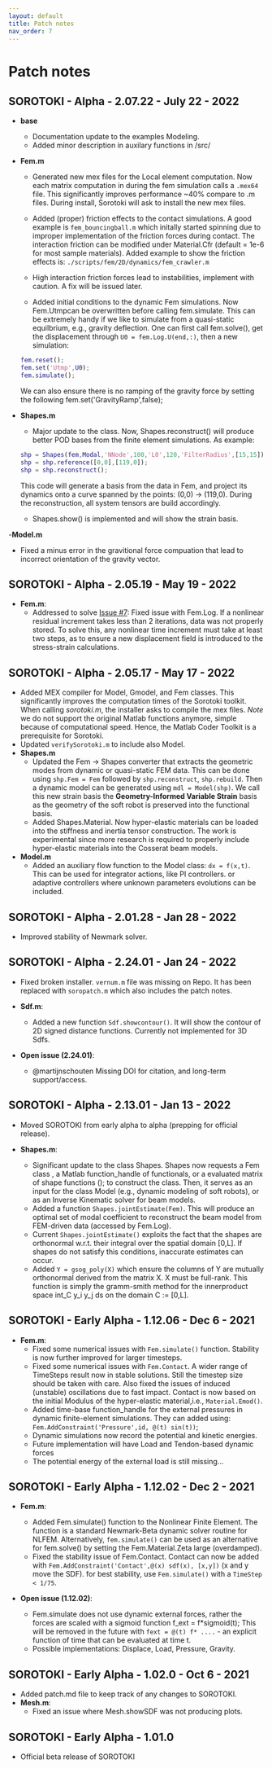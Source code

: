 ```yaml
---
layout: default
title: Patch notes
nav_order: 7
---
```


# Patch notes

## SOROTOKI - Alpha - 2.07.22 - July 22 - 2022

- **base**
  - Documentation update to the examples Modeling.
  - Added minor description in auxilary functions in /src/

- **Fem.m**
  - Generated new mex files for the Local element computation. Now each matrix computation in during the fem simulation calls a `.mex64` file. This significantly improves performance ~40% compare to .m files. During install, Sorotoki will ask to install the new mex files.

  - Added (proper) friction effects to the contact simulations. A good  example is `fem_bouncingball.m` which initally started spinning due to improper implementation of the friction forces during contact. The interaction friction can be modified under Material.Cfr (default = 1e-6 for most sample materials). Added example to show the friction effects is: `./scripts/fem/2D/dynamics/fem_crawler.m`

  - High interaction friction forces lead to instabilities, implement with caution. A fix will be issued later.

  - Added initial conditions to the dynamic Fem simulations. Now Fem.Utmpcan be overwritten before calling fem.simulate. This can be extremely handy if we like to simulate from a quasi-static equilbrium, e.g.,  gravity deflection. One can first call fem.solve(), get the displacement through `U0 = fem.Log.U(end,:)`, then a new simulation:
  ```matlab
  fem.reset();
  fem.set('Utmp',U0);
  fem.simulate();
  ```
  We can also ensure there is no ramping of the gravity force by setting
  the following fem.set('GravityRamp',false);

- **Shapes.m**
  - Major update to the class. Now, Shapes.reconstruct() will produce better POD bases from the finite element simulations. As example:
  ```matlab
  shp = Shapes(fem,Modal,'NNode',100,'L0',120,'FilterRadius',[15,15]);
  shp = shp.reference([0,0],[119,0]);
  shp = shp.reconstruct();
  ```
  This code will generate a basis from the data in Fem, and project its
  dynamics onto a curve spanned by the points: (0,0) -> (119,0). During
  the reconstruction, all system tensors are build accordingly.

  - Shapes.show() is implemented and will show the strain basis.

-**Model.m**
- Fixed a minus error in the gravitional force compuation that lead to
  incorrect orientation of the gravity vector.

## SOROTOKI - Alpha - 2.05.19 - May 19 - 2022

- **Fem.m**:
  - Addressed to solve [Issue #7](https://github.com/BJCaasenbrood/SorotokiCode/issues/7): Fixed issue with Fem.Log. If a nonlinear residual increment takes less
    than 2 iterations, data was not properly stored. To solve this, any nonlinear time increment must take at least two steps, as to ensure a
    new displacement field is introduced to the stress-strain calculations.

## SOROTOKI - Alpha - 2.05.17 - May 17 - 2022

- Added MEX compiler for Model, Gmodel, and Fem classes. This significantly improves the computation times of the Sorotoki toolkit. When calling _sorotoki.m_, the installer asks to compile the mex files. _Note_ we do not support the original Matlab functions anymore, simple because of computational speed. Hence, the Matlab Coder Toolkit is a prerequisite for Sorotoki.
- Updated `verifySorotoki.m` to include also Model.
- **Shapes.m**
  - Updated the Fem -> Shapes converter that extracts the geometric modes from dynamic or quasi-static FEM data. This can be done using `shp.Fem = Fem` followed by `shp.reconstruct`, `shp.rebuild`. Then a dynamic model can be generated using `mdl = Model(shp)`. We call this new strain basis the **Geometry-Informed Variable Strain** basis as the geometry of the soft robot is preserved into the functional basis.
  - Added Shapes.Material. Now hyper-elastic materials can be loaded into the stiffness and inertia tensor construction. The work is experimental since more research is required to properly include hyper-elastic materials into the Cosserat beam models.
- **Model.m**
  - Added an auxiliary flow function to the Model class: `dx = f(x,t)`. This can be used for integrator actions, like PI controllers. or adaptive controllers where unknown parameters evolutions can be included.

## SOROTOKI - Alpha - 2.01.28 - Jan 28 - 2022

- Improved stability of Newmark solver.

## SOROTOKI - Alpha - 2.24.01 - Jan 24 - 2022

- Fixed broken installer. `vernum.m` file was missing on Repo. It has been
  replaced with `soropatch.m` which also includes the patch notes.
- **Sdf.m**:

  - Added a new function `Sdf.showcontour()`. It will show the contour of 2D
    signed distance functions. Currently not implemented for 3D Sdfs.

- **Open issue (2.24.01)**:
  - @martijnschouten Missing DOI for citation, and long-term support/access.

## SOROTOKI - Alpha - 2.13.01 - Jan 13 - 2022

- Moved SOROTOKI from early alpha to alpha (prepping for official release).

- **Shapes.m**:
  - Significant update to the class Shapes. Shapes now requests a Fem class
    , a Matlab function_handle of functionals, or a evaluated matrix of
    shape functions (); to construct the class. Then, it serves as an input
    for the class Model (e.g., dynamic modeling of soft robots), or as an
    Inverse Kinematic solver for beam models.
  - Added a function `Shapes.jointEstimate(Fem)`. This will produce an
    optimal set of modal coefficient to reconstruct the beam model from
    FEM-driven data (accessed by Fem.Log).
  - Current `Shapes.jointEstimate()` exploits the fact that the shapes are
    orthonormal w.r.t. their integral over the spatial domain [0,L]. If shapes do not satisfy this conditions, inaccurate estimates can occur.
  - Added `Y = gsog_poly(X)` which ensure the columns of Y are mutually
    orthonormal derived from the matrix X. X must be full-rank. This
    function is simply the gramm-smith method for the innerproduct space
    int_C y_i y_j ds on the domain C := [0,L].

## SOROTOKI - Early Alpha - 1.12.06 - Dec 6 - 2021

- **Fem.m**:
  - Fixed some numerical issues with `Fem.simulate()` function. Stability is
    now further improved for larger timesteps.
  - Fixed some numerical issues with `Fem.Contact`. A wider range of
    TimeSteps result now in stable solutions. Still the timestep size
    should be taken with care. Also fixed the issues of induced
    (unstable) oscillations due to fast impact. Contact is now based on the
    initial Modulus of the hyper-elastic material,i.e., `Material.Emod()`.
  - Added time-base function_handle for the external pressures in dynamic
    finite-element simulations. They can added using:
    `Fem.AddConstraint('Pressure',id, @(t) sin(t))`;
  - Dynamic simulations now record the potential and kinetic energies.
  - Future implementation will have Load and Tendon-based dynamic forces
  - The potential energy of the external load is still missing...

## SOROTOKI - Early Alpha - 1.12.02 - Dec 2 - 2021

- **Fem.m**:

  - Added Fem.simulate() function to the Nonlinear Finite Element. The
    function is a standard Newmark-Beta dynamic solver routine for NLFEM.
    Alternatively, `fem.simulate()` can be used as an alternative for
    fem.solve() by setting the Fem.Material.Zeta large (overdamped).
  - Fixed the stability issue of Fem.Contact. Contact can now be added with
    `Fem.AddConstraint('Contact',@(x) sdf(x), [x,y])` (x and y move the SDF).
    for best stability, use `Fem.simulate()` with a `TimeStep < 1/75`.

- **Open issue (1.12.02)**:
  - Fem.simulate does not use dynamic external forces, rather
    the forces are scaled with a sigmoid function f_ext = f*sigmoid(t);
    This will be removed in the future with `fext = @(t) f* ....` - an
    explicit function of time that can be evaluated at time t.
  - Possible implementations: Displace, Load, Pressure, Gravity.

## SOROTOKI - Early Alpha - 1.02.0 - Oct 6 - 2021

- Added patch.md file to keep track of any changes to SOROTOKI.
- **Mesh.m**:
  - Fixed an issue where Mesh.showSDF was not producing plots.

## SOROTOKI - Early Alpha - 1.01.0

- Official beta release of SOROTOKI
